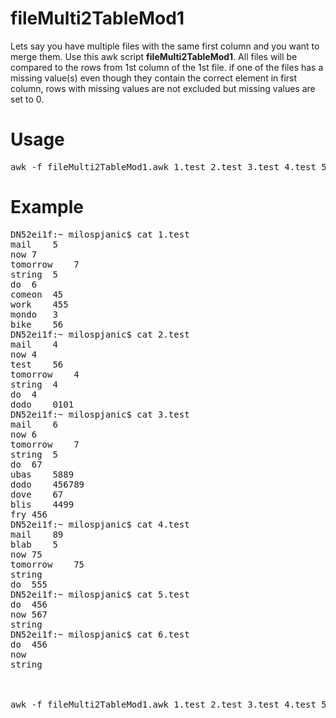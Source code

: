 # fileMulti2TableMod1

Lets say you have multiple files with the same first column and you want to merge them. Use this awk script **fileMulti2TableMod1**. All files will be compared to the rows from 1st column of the 1st file. if one of the files has a missing value(s) even though they contain the correct element in first column, rows with missing values are not excluded but missing values are set to 0.

# Usage
<pre>
awk -f fileMulti2TableMod1.awk 1.test 2.test 3.test 4.test 5.test 6.test
</pre>

# Example

<pre>
DN52ei1f:~ milospjanic$ cat 1.test 
mail	5
now	7
tomorrow	7
string	5
do	6
comeon	45
work	455
mondo	3
bike	56
DN52ei1f:~ milospjanic$ cat 2.test 
mail	4
now	4
test	56
tomorrow	4
string	4
do	4
dodo	0101
DN52ei1f:~ milospjanic$ cat 3.test 
mail	6
now	6
tomorrow	7
string	5
do	67
ubas	5889
dodo	456789
dove	67
blis	4499
fry	456	
DN52ei1f:~ milospjanic$ cat 4.test 
mail	89
blab	5
now	75
tomorrow	75
string	
do	555
DN52ei1f:~ milospjanic$ cat 5.test 
do	456
now	567
string
DN52ei1f:~ milospjanic$ cat 6.test 
do	456
now	
string



awk -f fileMulti2TableMod1.awk 1.test 2.test 3.test 4.test 5.test 6.test


</pre>
